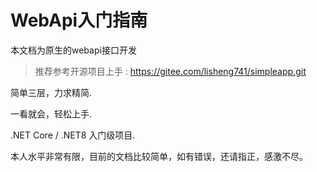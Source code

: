 # WebApi入门指南

本文档为原生的webapi接口开发

> 推荐参考开源项目上手 : https://gitee.com/lisheng741/simpleapp.git
 
简单三层，力求精简.

一看就会，轻松上手.


.NET Core / .NET8 入门级项目.


  
本人水平非常有限，目前的文档比较简单，如有错误，还请指正，感激不尽。
